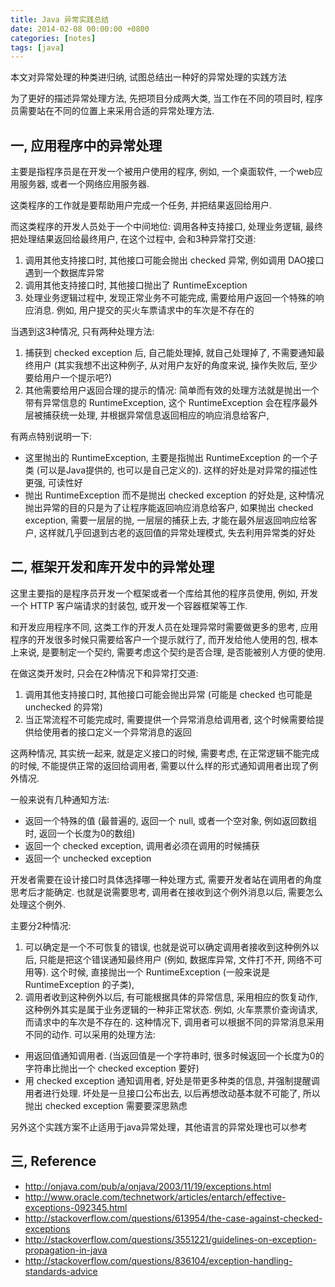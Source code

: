 ```yaml
---
title: Java 异常实践总结
date: 2014-02-08 00:00:00 +0800
categories: [notes]
tags: [java]
---
```


本文对异常处理的种类进归纳, 试图总结出一种好的异常处理的实践方法

为了更好的描述异常处理方法, 先把项目分成两大类, 当工作在不同的项目时, 程序员需要站在不同的位置上来采用合适的异常处理方法.

## 一, 应用程序中的异常处理

主要是指程序员是在开发一个被用户使用的程序, 例如, 一个桌面软件, 一个web应用服务器, 或者一个网络应用服务器.

这类程序的工作就是要帮助用户完成一个任务, 并把结果返回给用户.

而这类程序的开发人员处于一个中间地位: 调用各种支持接口, 处理业务逻辑, 最终把处理结果返回给最终用户, 在这个过程中, 会和3种异常打交道:

1. 调用其他支持接口时, 其他接口可能会抛出 checked 异常, 例如调用 DAO接口遇到一个数据库异常
2. 调用其他支持接口时, 其他接口抛出了  RuntimeException
3. 处理业务逻辑过程中, 发现正常业务不可能完成, 需要给用户返回一个特殊的响应消息. 例如, 用户提交的买火车票请求中的车次是不存在的

当遇到这3种情况, 只有两种处理方法:

1. 捕获到 checked exception 后, 自己能处理掉, 就自己处理掉了, 不需要通知最终用户 (其实我想不出这种例子, 从对用户友好的角度来说, 操作失败后, 至少要给用户一个提示吧?)
2. 其他需要给用户返回合理的提示的情况:  简单而有效的处理方法就是抛出一个带有异常信息的 RuntimeException, 这个 RuntimeException 会在程序最外层被捕获统一处理, 并根据异常信息返回相应的响应消息给客户,

有两点特别说明一下:

* 这里抛出的 RuntimeException, 主要是指抛出  RuntimeException  的一个子类 (可以是Java提供的, 也可以是自己定义的). 这样的好处是对异常的描述性更强, 可读性好
* 抛出  RuntimeException 而不是抛出 checked exception 的好处是, 这种情况抛出异常的目的只是为了让程序能返回响应消息给客户, 如果抛出 checked exception, 需要一层层的抛, 一层层的捕获上去, 才能在最外层返回响应给客户, 这样就几乎回退到古老的返回值的异常处理模式, 失去利用异常类的好处

## 二, 框架开发和库开发中的异常处理

这里主要指的是程序员开发一个框架或者一个库给其他的程序员使用, 例如, 开发一个 HTTP 客户端请求的封装包, 或开发一个容器框架等工作.

和开发应用程序不同, 这类工作的开发人员在处理异常时需要做更多的思考, 应用程序的开发很多时候只需要给客户一个提示就行了, 而开发给他人使用的包, 根本上来说, 是要制定一个契约, 需要考虑这个契约是否合理, 是否能被别人方便的使用.

在做这类开发时, 只会在2种情况下和异常打交道:

1. 调用其他支持接口时, 其他接口可能会抛出异常 (可能是 checked 也可能是 unchecked 的异常)
2. 当正常流程不可能完成时, 需要提供一个异常消息给调用者, 这个时候需要给提供给使用者的接口定义一个异常消息的返回

这两种情况, 其实统一起来, 就是定义接口的时候, 需要考虑, 在正常逻辑不能完成的时候, 不能提供正常的返回给调用者, 需要以什么样的形式通知调用者出现了例外情况.

一般来说有几种通知方法:

* 返回一个特殊的值 (最普遍的, 返回一个 null, 或者一个空对象, 例如返回数组时, 返回一个长度为0的数组)
* 返回一个 checked exception, 调用者必须在调用的时候捕获
* 返回一个 unchecked exception

开发者需要在设计接口时具体选择哪一种处理方式, 需要开发者站在调用者的角度思考后才能确定. 也就是说需要思考, 调用者在接收到这个例外消息以后, 需要怎么处理这个例外.

主要分2种情况:

1. 可以确定是一个不可恢复的错误, 也就是说可以确定调用者接收到这种例外以后, 只能是把这个错误通知最终用户 (例如, 数据库异常, 文件打不开, 网络不可用等). 这个时候, 直接抛出一个  RuntimeException (一般来说是  RuntimeException  的子类),
2. 调用者收到这种例外以后, 有可能根据具体的异常信息, 采用相应的恢复动作, 这种例外其实是属于业务逻辑的一种非正常状态. 例如, 火车票票价查询请求, 而请求中的车次是不存在的. 这种情况下, 调用者可以根据不同的异常消息采用不同的动作. 可以采用的处理方法:

* 用返回值通知调用者. (当返回值是一个字符串时, 很多时候返回一个长度为0的字符串比抛出一个 checked exception 要好)
* 用 checked exception 通知调用者, 好处是带更多种类的信息, 并强制提醒调用者进行处理. 坏处是一旦接口公布出去, 以后再想改动基本就不可能了, 所以抛出 checked exception 需要要深思熟虑

另外这个实践方案不止适用于java异常处理，其他语言的异常处理也可以参考

## 三, Reference

* <http://onjava.com/pub/a/onjava/2003/11/19/exceptions.html>
* <http://www.oracle.com/technetwork/articles/entarch/effective-exceptions-092345.html>
* <http://stackoverflow.com/questions/613954/the-case-against-checked-exceptions>
* <http://stackoverflow.com/questions/3551221/guidelines-on-exception-propagation-in-java>
* <http://stackoverflow.com/questions/836104/exception-handling-standards-advice>
